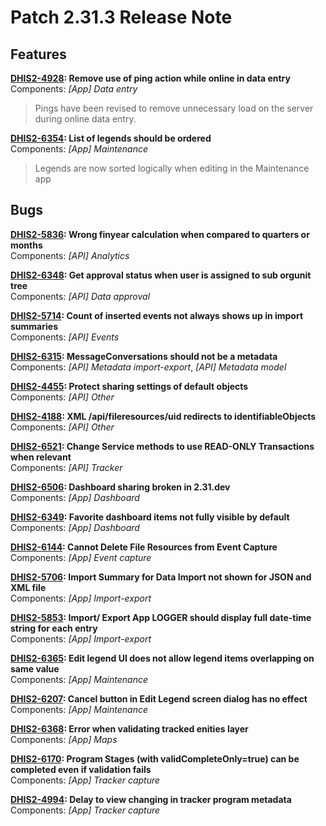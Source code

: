 # Patch 2.31.3 Release Note 


## Features


**[DHIS2-4928](https://jira.dhis2.org/browse/DHIS2-4928): Remove use of ping action while online in data entry**  
Components: _[App] Data entry_ 

>Pings have been revised to remove unnecessary load on the server during online data entry.


**[DHIS2-6354](https://jira.dhis2.org/browse/DHIS2-6354): List of legends should be ordered**  
Components: _[App] Maintenance_ 

>Legends are now sorted logically when editing in the Maintenance app


## Bugs


**[DHIS2-5836](https://jira.dhis2.org/browse/DHIS2-5836): Wrong finyear calculation when compared to quarters or months**  
Components: _[API] Analytics_ 


**[DHIS2-6348](https://jira.dhis2.org/browse/DHIS2-6348): Get approval status when user is assigned to sub orgunit tree**  
Components: _[API] Data approval_ 


**[DHIS2-5714](https://jira.dhis2.org/browse/DHIS2-5714): Count of inserted events not always shows up in import summaries**  
Components: _[API] Events_ 


**[DHIS2-6315](https://jira.dhis2.org/browse/DHIS2-6315): MessageConversations should not be a metadata**  
Components: _[API] Metadata import-export_, _[API] Metadata model_ 


**[DHIS2-4455](https://jira.dhis2.org/browse/DHIS2-4455): Protect sharing settings of default objects**  
Components: _[API] Other_ 


**[DHIS2-4188](https://jira.dhis2.org/browse/DHIS2-4188): XML /api/fileresources/uid redirects to identifiableObjects**  
Components: _[API] Other_ 


**[DHIS2-6521](https://jira.dhis2.org/browse/DHIS2-6521): Change Service methods to use READ-ONLY Transactions when relevant**  
Components: _[API] Tracker_ 


**[DHIS2-6506](https://jira.dhis2.org/browse/DHIS2-6506): Dashboard sharing broken in 2.31.dev**  
Components: _[App] Dashboard_ 


**[DHIS2-6349](https://jira.dhis2.org/browse/DHIS2-6349): Favorite dashboard items not fully visible by default**  
Components: _[App] Dashboard_ 


**[DHIS2-6144](https://jira.dhis2.org/browse/DHIS2-6144): Cannot Delete File Resources from Event Capture**  
Components: _[App] Event capture_ 


**[DHIS2-5706](https://jira.dhis2.org/browse/DHIS2-5706): Import Summary for Data Import not shown for JSON and XML file**  
Components: _[App] Import-export_ 


**[DHIS2-5853](https://jira.dhis2.org/browse/DHIS2-5853): Import/ Export App LOGGER should display full date-time string for each entry**  
Components: _[App] Import-export_ 


**[DHIS2-6365](https://jira.dhis2.org/browse/DHIS2-6365): Edit legend UI does not allow legend items overlapping on same value**  
Components: _[App] Maintenance_ 


**[DHIS2-6207](https://jira.dhis2.org/browse/DHIS2-6207): Cancel button in Edit Legend screen dialog has no effect**  
Components: _[App] Maintenance_ 


**[DHIS2-6368](https://jira.dhis2.org/browse/DHIS2-6368): Error when validating tracked enities layer**  
Components: _[App] Maps_ 


**[DHIS2-6170](https://jira.dhis2.org/browse/DHIS2-6170): Program Stages (with validCompleteOnly=true) can be completed even if validation fails**  
Components: _[App] Tracker capture_ 


**[DHIS2-4994](https://jira.dhis2.org/browse/DHIS2-4994): Delay to view changing in tracker program metadata**  
Components: _[App] Tracker capture_ 


